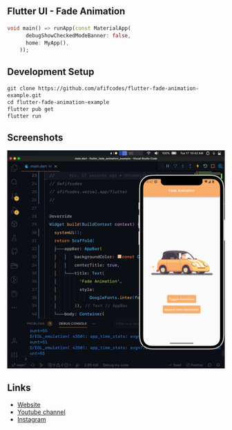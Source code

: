 ## Flutter UI - Fade Animation

```dart
void main() => runApp(const MaterialApp(
      debugShowCheckedModeBanner: false,
      home: MyApp(),
    ));
```

## Development Setup
```
git clone https://github.com/afifcodes/flutter-fade-animation-example.git
cd flutter-fade-animation-example
flutter pub get
flutter run
```

## Screenshots
<img src="screenshots/1.png" />

## Links

* [Website](https://afifcodes.vercel.app/flutter)
* [Youtube channel](https://youtube.com/afifcodes)
* [Instagram](https://instagram.com/afifcodes)